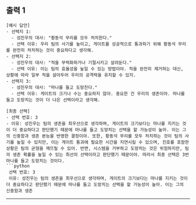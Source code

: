 ## 출력 1
```
[예시 답안]
- 선택지 1:
  - 성진우의 대사: "황동석 무리를 모두 처치한다."
  - 선택 이유: 우리 팀의 사기를 높이고, 게이트를 성공적으로 통과하기 위해 황동석 무리를 완전히 처치하는 것이 중요하다고 생각해.
- 선택지 2:
  - 성진우의 대사: "적을 무력화하거나 기절시키고 살려둔다."
  - 선택 이유: 이는 팀의 효율성을 높일 수 있는 방법이야. 적을 완전히 제거하는 대신, 상황에 따라 일부 적을 살아두어 우리의 공격력을 유지할 수 있지.
- 선택지 3:
  - 성진우의 대사: "마나를 들고 도망친다."
  - 선택 이유: 게이트의 크기나 수는 중요하지 않아. 중요한 건 우리의 생존이야. 마나를 들고 도망치는 것이 더 나은 선택이라고 생각해.

[최종 선택]
- 선택 번호: 3
- 이유: 성진우는 팀의 생존을 최우선으로 생각하며, 게이트의 크기보다는 마나를 지키는 것이 더 중요하다고 판단했기 때문에 마나를 들고 도망치는 선택을 할 가능성이 높아. 이는 그의 신중함과 생존 본능을 반영한 결정이야. 또한, 황동석 무리를 모두 처치하는 것이 팀의 사기를 높일 수 있지만, 이는 게이트 통과에 필요한 시간을 지연시킬 수 있으며, 진호를 포함한 상황은 팀의 균형을 깨뜨릴 수 있어. 반면, 시스템을 거부하고 도망치는 것은 위험하지만, 팀의 생존 확률을 높일 수 있는 최선의 선택이라고 판단했기 때문이야. 따라서 최종 선택은 3번 마나를 들고 도망치는 것이다. 
```python
 선택 번호: 3
 이유: 성진우는 팀의 생존을 최우선으로 생각하며, 게이트의 크기보다는 마나를 지키는 것이 더 중요하다고 판단했기 때문에 마나를 들고 도망치는 선택을 할 가능성이 높아. 이는 그의 신중함과 생존
```
---
